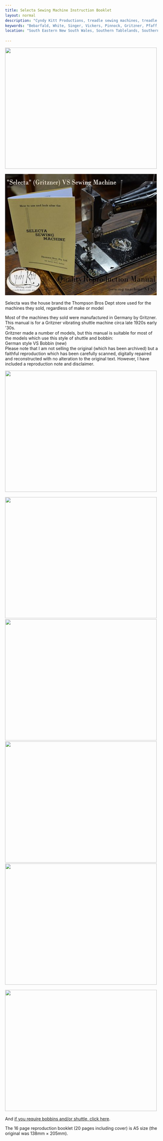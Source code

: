 ```yaml
---
title: Selecta Sewing Machine Instruction Booklet
layout: normal
description: "Cyndy Kitt Productions, treadle sewing machines, treadle sewing machine parts, sewing machine parts, vintage treadle sewing machines, reproduction sewing machine manuals, sewing machine manual, eco sewing"
keywords: "Bebarfald, White, Singer, Vickers, Pinnock, Gritzner, Pfaff, treadle sewing machine, vintage sewing machine, sewing machine manual"
location: "South Eastern New South Wales, Southern Tablelands, Southern Highlands, Goulburn, New South Wales, Australia.  Custom clothing and costume.  Craft accesories "

---
```


<div class="container text-center">
  <img class="img-fluid my-1" src="{{"pic/MAN-SGVS.00.jpg"}}" width="500" height="400">

<div class="row">
<div class="col-6 text-right">
<p><img class="img-fluid my-1" src="pic/MAN-SGVS.11.jpg" width="500" height="400"></p>
</div><!-- end col -->
<div class="col-6 vertical-center">
<p class="h2 text-left">Selecta was the house brand the Thompson Bros Dept store used for the machines they sold, regardless of make or model</p>
</div><!-- end col -->
</div><!-- end row -->

<div class="row">
<div class="col-6 vertical-center text-left">
<p>Most of the machines they sold were manufactured in Germany by Gritzner.  This manual is for a Gritzner vibrating shuttle machine circa late 1920s early '30s.<br> Gritzner made a number of models, but this manual is suitable for most of the models which use this style of shuttle and bobbin:<br> German style VS Bobbin (new)<br/>
Please note that I am not selling the original (which has been archived) but a faithful reproduction which has been carefully scanned, digitally repaired and reconstructed with no alteration to the original text. However, I have included a reproduction note and disclaimer. </p>
</div><!-- end col -->
<div class="col-6 text-left">
<p><img class="img-fluid my-1" src="{{"pic/MAN-SGVS.02.jpg"}}" width="500" height="400"> </p>
</div><!-- end col -->
</div><!-- end row -->

<p><img class="img-fluid my-1" src="{{"pic/MAN-SGVS.03.jpg"}}" width="500" height="400">
<img class="img-fluid my-1" src="{{"pic/MAN-SGVS.16.jpg"}}" width="500" height="400">
<img class="img-fluid my-1" src="{{"pic/MAN-SGVS.15.jpg"}}" width="500" height="400">
<img class="img-fluid my-1" src="{{"pic/MAN-SGVS.10.jpg"}}" width="500" height="400"></p>

<div class="row">
<div class="col-6 text-right">
<a href="{{ "stock/BOB-VS" | relative_url }}"><img class="img-fluid my-1" src="{{ "stock/pic/PIC-BOB/BOB-8227-P06.10.jpg" | relative_url }}" width="500" height="400" border="0"></a>
</div><!-- end col -->
<div class="col-6 vertical-center">
<p>And <a href="{{ "stock/BOB-VS" | relative_url }}">if you require bobbins and/or shuttle, click here</a>.</p>
</div><!-- end col -->
</div><!-- end row -->

<p class="text-center">The 16 page reproduction booklet (20 pages including cover) is A5 size (the original was 138mm &times; 205mm). </p>
</div><!-- end container -->
